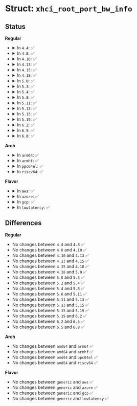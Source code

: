 # Struct: <code>xhci_root_port_bw_info</code>

## Status
<b>Regular</b>
<ul>
<li>
<details>
<summary>In <code>4.4</code>: ✅</summary>

```c
struct xhci_root_port_bw_info {
    struct list_head tts;
    unsigned int num_active_tts;
    struct xhci_interval_bw_table bw_table;
};
```
</details>
</li>
<li>
<details>
<summary>In <code>4.8</code>: ✅</summary>

```c
struct xhci_root_port_bw_info {
    struct list_head tts;
    unsigned int num_active_tts;
    struct xhci_interval_bw_table bw_table;
};
```
</details>
</li>
<li>
<details>
<summary>In <code>4.10</code>: ✅</summary>

```c
struct xhci_root_port_bw_info {
    struct list_head tts;
    unsigned int num_active_tts;
    struct xhci_interval_bw_table bw_table;
};
```
</details>
</li>
<li>
<details>
<summary>In <code>4.13</code>: ✅</summary>

```c
struct xhci_root_port_bw_info {
    struct list_head tts;
    unsigned int num_active_tts;
    struct xhci_interval_bw_table bw_table;
};
```
</details>
</li>
<li>
<details>
<summary>In <code>4.15</code>: ✅</summary>

```c
struct xhci_root_port_bw_info {
    struct list_head tts;
    unsigned int num_active_tts;
    struct xhci_interval_bw_table bw_table;
};
```
</details>
</li>
<li>
<details>
<summary>In <code>4.18</code>: ✅</summary>

```c
struct xhci_root_port_bw_info {
    struct list_head tts;
    unsigned int num_active_tts;
    struct xhci_interval_bw_table bw_table;
};
```
</details>
</li>
<li>
<details>
<summary>In <code>5.0</code>: ✅</summary>

```c
struct xhci_root_port_bw_info {
    struct list_head tts;
    unsigned int num_active_tts;
    struct xhci_interval_bw_table bw_table;
};
```
</details>
</li>
<li>
<details>
<summary>In <code>5.3</code>: ✅</summary>

```c
struct xhci_root_port_bw_info {
    struct list_head tts;
    unsigned int num_active_tts;
    struct xhci_interval_bw_table bw_table;
};
```
</details>
</li>
<li>
<details>
<summary>In <code>5.4</code>: ✅</summary>

```c
struct xhci_root_port_bw_info {
    struct list_head tts;
    unsigned int num_active_tts;
    struct xhci_interval_bw_table bw_table;
};
```
</details>
</li>
<li>
<details>
<summary>In <code>5.8</code>: ✅</summary>

```c
struct xhci_root_port_bw_info {
    struct list_head tts;
    unsigned int num_active_tts;
    struct xhci_interval_bw_table bw_table;
};
```
</details>
</li>
<li>
<details>
<summary>In <code>5.11</code>: ✅</summary>

```c
struct xhci_root_port_bw_info {
    struct list_head tts;
    unsigned int num_active_tts;
    struct xhci_interval_bw_table bw_table;
};
```
</details>
</li>
<li>
<details>
<summary>In <code>5.13</code>: ✅</summary>

```c
struct xhci_root_port_bw_info {
    struct list_head tts;
    unsigned int num_active_tts;
    struct xhci_interval_bw_table bw_table;
};
```
</details>
</li>
<li>
<details>
<summary>In <code>5.15</code>: ✅</summary>

```c
struct xhci_root_port_bw_info {
    struct list_head tts;
    unsigned int num_active_tts;
    struct xhci_interval_bw_table bw_table;
};
```
</details>
</li>
<li>
<details>
<summary>In <code>5.19</code>: ✅</summary>

```c
struct xhci_root_port_bw_info {
    struct list_head tts;
    unsigned int num_active_tts;
    struct xhci_interval_bw_table bw_table;
};
```
</details>
</li>
<li>
<details>
<summary>In <code>6.2</code>: ✅</summary>

```c
struct xhci_root_port_bw_info {
    struct list_head tts;
    unsigned int num_active_tts;
    struct xhci_interval_bw_table bw_table;
};
```
</details>
</li>
<li>
<details>
<summary>In <code>6.5</code>: ✅</summary>

```c
struct xhci_root_port_bw_info {
    struct list_head tts;
    unsigned int num_active_tts;
    struct xhci_interval_bw_table bw_table;
};
```
</details>
</li>
<li>
<details>
<summary>In <code>6.8</code>: ✅</summary>

```c
struct xhci_root_port_bw_info {
    struct list_head tts;
    unsigned int num_active_tts;
    struct xhci_interval_bw_table bw_table;
};
```
</details>
</li>
</ul>
<b>Arch</b>
<ul>
<li>
<details>
<summary>In <code>arm64</code>: ✅</summary>

```c
struct xhci_root_port_bw_info {
    struct list_head tts;
    unsigned int num_active_tts;
    struct xhci_interval_bw_table bw_table;
};
```
</details>
</li>
<li>
<details>
<summary>In <code>armhf</code>: ✅</summary>

```c
struct xhci_root_port_bw_info {
    struct list_head tts;
    unsigned int num_active_tts;
    struct xhci_interval_bw_table bw_table;
};
```
</details>
</li>
<li>
<details>
<summary>In <code>ppc64el</code>: ✅</summary>

```c
struct xhci_root_port_bw_info {
    struct list_head tts;
    unsigned int num_active_tts;
    struct xhci_interval_bw_table bw_table;
};
```
</details>
</li>
<li>
<details>
<summary>In <code>riscv64</code>: ✅</summary>

```c
struct xhci_root_port_bw_info {
    struct list_head tts;
    unsigned int num_active_tts;
    struct xhci_interval_bw_table bw_table;
};
```
</details>
</li>
</ul>
<b>Flavor</b>
<ul>
<li>
<details>
<summary>In <code>aws</code>: ✅</summary>

```c
struct xhci_root_port_bw_info {
    struct list_head tts;
    unsigned int num_active_tts;
    struct xhci_interval_bw_table bw_table;
};
```
</details>
</li>
<li>
<details>
<summary>In <code>azure</code>: ✅</summary>

```c
struct xhci_root_port_bw_info {
    struct list_head tts;
    unsigned int num_active_tts;
    struct xhci_interval_bw_table bw_table;
};
```
</details>
</li>
<li>
<details>
<summary>In <code>gcp</code>: ✅</summary>

```c
struct xhci_root_port_bw_info {
    struct list_head tts;
    unsigned int num_active_tts;
    struct xhci_interval_bw_table bw_table;
};
```
</details>
</li>
<li>
<details>
<summary>In <code>lowlatency</code>: ✅</summary>

```c
struct xhci_root_port_bw_info {
    struct list_head tts;
    unsigned int num_active_tts;
    struct xhci_interval_bw_table bw_table;
};
```
</details>
</li>
</ul>

## Differences
<b>Regular</b>
<ul>
<li>
No changes between <code>4.4</code> and <code>4.8</code> ✅
</li>
<li>
No changes between <code>4.8</code> and <code>4.10</code> ✅
</li>
<li>
No changes between <code>4.10</code> and <code>4.13</code> ✅
</li>
<li>
No changes between <code>4.13</code> and <code>4.15</code> ✅
</li>
<li>
No changes between <code>4.15</code> and <code>4.18</code> ✅
</li>
<li>
No changes between <code>4.18</code> and <code>5.0</code> ✅
</li>
<li>
No changes between <code>5.0</code> and <code>5.3</code> ✅
</li>
<li>
No changes between <code>5.3</code> and <code>5.4</code> ✅
</li>
<li>
No changes between <code>5.4</code> and <code>5.8</code> ✅
</li>
<li>
No changes between <code>5.8</code> and <code>5.11</code> ✅
</li>
<li>
No changes between <code>5.11</code> and <code>5.13</code> ✅
</li>
<li>
No changes between <code>5.13</code> and <code>5.15</code> ✅
</li>
<li>
No changes between <code>5.15</code> and <code>5.19</code> ✅
</li>
<li>
No changes between <code>5.19</code> and <code>6.2</code> ✅
</li>
<li>
No changes between <code>6.2</code> and <code>6.5</code> ✅
</li>
<li>
No changes between <code>6.5</code> and <code>6.8</code> ✅
</li>
</ul>
<b>Arch</b>
<ul>
<li>
No changes between <code>amd64</code> and <code>arm64</code> ✅
</li>
<li>
No changes between <code>amd64</code> and <code>armhf</code> ✅
</li>
<li>
No changes between <code>amd64</code> and <code>ppc64el</code> ✅
</li>
<li>
No changes between <code>amd64</code> and <code>riscv64</code> ✅
</li>
</ul>
<b>Flavor</b>
<ul>
<li>
No changes between <code>generic</code> and <code>aws</code> ✅
</li>
<li>
No changes between <code>generic</code> and <code>azure</code> ✅
</li>
<li>
No changes between <code>generic</code> and <code>gcp</code> ✅
</li>
<li>
No changes between <code>generic</code> and <code>lowlatency</code> ✅
</li>
</ul>
